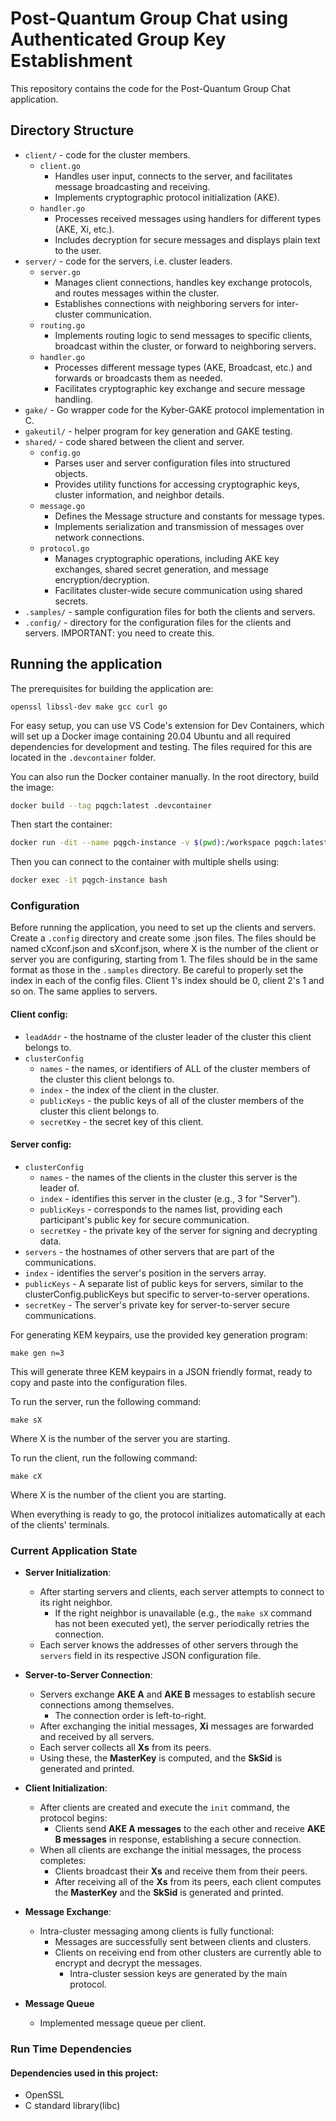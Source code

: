 # Post-Quantum Group Chat using Authenticated Group Key Establishment

This repository contains the code for the Post-Quantum Group Chat application.

## Directory Structure

- `client/` - code for the cluster members.
  - `client.go`
    - Handles user input, connects to the server, and facilitates message broadcasting and receiving.
    - Implements cryptographic protocol initialization (AKE).
  - `handler.go`
    - Processes received messages using handlers for different types (AKE, Xi, etc.).
    - Includes decryption for secure messages and displays plain text to the user.
- `server/` - code for the servers, i.e. cluster leaders.
  - `server.go`
    - Manages client connections, handles key exchange protocols, and routes messages within the cluster.
    - Establishes connections with neighboring servers for inter-cluster communication.
  - `routing.go`
    - Implements routing logic to send messages to specific clients, broadcast within the cluster, or forward to neighboring servers.
  - `handler.go`
    - Processes different message types (AKE, Broadcast, etc.) and forwards or broadcasts them as needed.
    - Facilitates cryptographic key exchange and secure message handling.
- `gake/` - Go wrapper code for the Kyber-GAKE protocol implementation in C.
- `gakeutil/` - helper program for key generation and GAKE testing.
- `shared/` - code shared between the client and server.
  - `config.go`
    - Parses user and server configuration files into structured objects.
    - Provides utility functions for accessing cryptographic keys, cluster information, and neighbor details.
  - `message.go`
    - Defines the Message structure and constants for message types.
    - Implements serialization and transmission of messages over network connections.
  - `protocol.go`
    - Manages cryptographic operations, including AKE key exchanges, shared secret generation, and message encryption/decryption.
    - Facilitates cluster-wide secure communication using shared secrets.
- `.samples/` - sample configuration files for both the clients and servers.
- `.config/` - directory for the configuration files for the clients and servers. IMPORTANT: you need to create this.

## Running the application

The prerequisites for building the application are:

```
openssl libssl-dev make gcc curl go
```

For easy setup, you can use VS Code's extension for Dev Containers, which will set up a Docker image containing 20.04 Ubuntu and all required dependencies for development and testing. The files required for this are located in the `.devcontainer` folder.

You can also run the Docker container manually. In the root directory, build the image:

```bash
docker build --tag pqgch:latest .devcontainer
```

Then start the container:

```bash
docker run -dit --name pqgch-instance -v $(pwd):/workspace pqgch:latest
```

Then you can connect to the container with multiple shells using:

```bash
docker exec -it pqgch-instance bash
```

### Configuration

Before running the application, you need to set up the clients and servers. Create a `.config` directory and create some .json files. The files should be named cXconf.json and sXconf.json, where X is the number of the client or server you are configuring, starting from 1. The files should be in the same format as those in the `.samples` directory. Be careful to properly set the index in each of the config files. Client 1's index should be 0, client 2's 1 and so on. The same applies to servers.

#### Client config:

- `leadAddr` - the hostname of the cluster leader of the cluster this client belongs to.
- `clusterConfig`
  - `names` - the names, or identifiers of ALL of the cluster members of the cluster this client belongs to.
  - `index` - the index of the client in the cluster.
  - `publicKeys` - the public keys of all of the cluster members of the cluster this client belongs to.
  - `secretKey` - the secret key of this client.

#### Server config:

- `clusterConfig`
  - `names` - the names of the clients in the cluster this server is the leader of.
  - `index` - identifies this server in the cluster (e.g., 3 for "Server").
  - `publicKeys` - corresponds to the names list, providing each participant's public key for secure communication.
  - `secretKey` - the private key of the server for signing and decrypting data.
- `servers` - the hostnames of other servers that are part of the communications.
- `index` - identifies the server's position in the servers array.
- `publicKeys` - A separate list of public keys for servers, similar to the clusterConfig.publicKeys but specific to server-to-server operations.
- `secretKey` - The server's private key for server-to-server secure communications.

For generating KEM keypairs, use the provided key generation program:

```
make gen n=3
```

This will generate three KEM keypairs in a JSON friendly format, ready to copy and paste into the configuration files.

To run the server, run the following command:

```
make sX
```

Where X is the number of the server you are starting.

To run the client, run the following command:

```
make cX
```

Where X is the number of the client you are starting.

When everything is ready to go, the protocol initializes automatically at each of the clients' terminals.

### Current Application State

- **Server Initialization**:

  - After starting servers and clients, each server attempts to connect to its right neighbor.
    - If the right neighbor is unavailable (e.g., the `make sX` command has not been executed yet), the server periodically retries the connection.
  - Each server knows the addresses of other servers through the `servers` field in its respective JSON configuration file.

- **Server-to-Server Connection**:

  - Servers exchange **AKE A** and **AKE B** messages to establish secure connections among themselves.
    - The connection order is left-to-right.
  - After exchanging the initial messages, **Xi** messages are forwarded and received by all servers.
  - Each server collects all **Xs** from its peers.
  - Using these, the **MasterKey** is computed, and the **SkSid** is generated and printed.

- **Client Initialization**:

  - After clients are created and execute the `init` command, the protocol begins:
    - Clients send **AKE A messages** to the each other and receive **AKE B messages** in response, establishing a secure connection.
  - When all clients are exchange the initial messages, the process completes:
    - Clients broadcast their **Xs** and receive them from their peers.
    - After receiving all of the **Xs** from its peers, each client computes the **MasterKey** and the **SkSid** is generated and printed.

- **Message Exchange**:
  - Intra-cluster messaging among clients is fully functional:
    - Messages are successfully sent between clients and clusters.
    - Clients on receiving end from other clusters are currently able to encrypt and decrypt the messages.
      - Intra-cluster session keys are generated by the main protocol.

- **Message Queue**
  - Implemented message queue per client.

### Run Time Dependencies
#### Dependencies used in this project:
- OpenSSL
- C standard library(libc)
